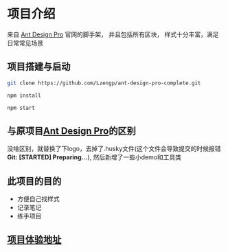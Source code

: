 # 项目介绍

来自 [Ant Design Pro](https://pro.ant.design) 官网的脚手架， 并且包括所有区块， 样式十分丰富，满足日常常见场景

## 项目搭建与启动

```bash
git clone https://github.com/Lzengp/ant-design-pro-complete.git

npm install

npm start
```

## 与原项目[Ant Design Pro](https://github.com/ant-design/ant-design-pro)的区别

没啥区别，就替换了下logo，去掉了.husky文件(这个文件会导致提交的时候报错 **Git: [STARTED] Preparing...**), 然后新增了一些小demo和工具类

## 此项目的目的

- 方便自己找样式
- 记录笔记
- 练手项目

## [项目体验地址](https://www.lzengp.top)
